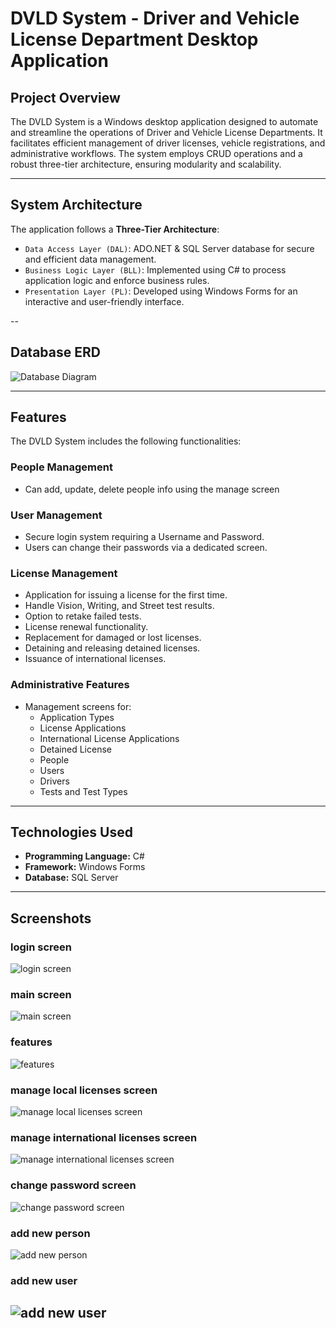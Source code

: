 # DVLD System - Driver and Vehicle License Department Desktop Application

## **Project Overview**
The DVLD System is a Windows desktop application designed to automate and streamline the operations of Driver and Vehicle License Departments. It facilitates efficient management of driver licenses, vehicle registrations, and administrative workflows. The system employs CRUD operations and a robust three-tier architecture, ensuring modularity and scalability.

---

## **System Architecture**
The application follows a **Three-Tier Architecture**:
- `Data Access Layer (DAL)`: ADO.NET & SQL Server database for secure and efficient data management.
- `Business Logic Layer (BLL)`: Implemented using C# to process application logic and enforce business rules.
- `Presentation Layer (PL)`: Developed using Windows Forms for an interactive and user-friendly interface.

--
## **Database ERD**
![Database Diagram](<screenshots/DVLD Database Diagram.png>)

---


## **Features**
The DVLD System includes the following functionalities:

### **People Management**
- Can add, update, delete people info using the manage screen

### **User Management**
- Secure login system requiring a Username and Password.
- Users can change their passwords via a dedicated screen.

### **License Management**
- Application for issuing a license for the first time.
- Handle Vision, Writing, and Street test results.
- Option to retake failed tests.
- License renewal functionality.
- Replacement for damaged or lost licenses.
- Detaining and releasing detained licenses.
- Issuance of international licenses.

### **Administrative Features**
- Management screens for:
  - Application Types
  - License Applications
  - International License Applications
  - Detained License
  - People
  - Users
  - Drivers
  - Tests and Test Types

---

## **Technologies Used**
- **Programming Language:** C#
- **Framework:** Windows Forms
- **Database:** SQL Server

---

## **Screenshots**

### login screen
![login screen](screenshots/login-screen.jpg)
### main screen
![main screen](screenshots/main-screen.jpg)
### features
![features](screenshots/features.jpg)
### manage local licenses screen
![manage local licenses screen](screenshots/manage-local-licenses.jpg)
### manage international licenses screen
![manage international licenses screen](screenshots/manage-international-licenses.jpg)
### change password screen
![change password screen](screenshots/change-password-screen.jpg)
### add new person
![add new person](screenshots/add-new-person-screen.jpg)
### add new user
![add new user](screenshots/add-new-user-screen.jpg)
---

